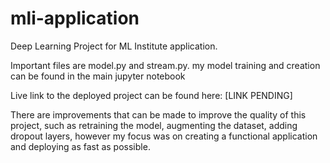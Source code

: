 # mli-application

Deep Learning Project for ML Institute application.

Important files are model.py and stream.py.
my model training and creation can be found in the main jupyter notebook

Live link to the deployed project can be found here: [LINK PENDING]

There are improvements that can be made to improve the quality of this project, such as retraining the model, augmenting the dataset, adding dropout layers, however my focus was on creating a functional application and deploying as fast as possible.
